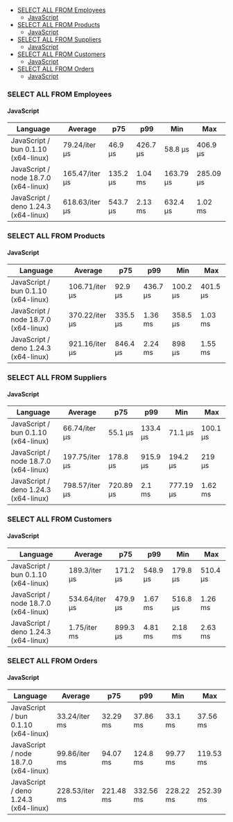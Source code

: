 <script src="https://cdn.jsdelivr.net/npm/apexcharts"></script>
- [SELECT ALL FROM Employees](#sqlite-SELECT-ALL-FROM-Employees)
    - [JavaScript](#sqlite-SELECT-ALL-FROM-Employees-javascript)
- [SELECT ALL FROM Products](#sqlite-SELECT-ALL-FROM-Products)
    - [JavaScript](#sqlite-SELECT-ALL-FROM-Products-javascript)
- [SELECT ALL FROM Suppliers](#sqlite-SELECT-ALL-FROM-Suppliers)
    - [JavaScript](#sqlite-SELECT-ALL-FROM-Suppliers-javascript)
- [SELECT ALL FROM Customers](#sqlite-SELECT-ALL-FROM-Customers)
    - [JavaScript](#sqlite-SELECT-ALL-FROM-Customers-javascript)
- [SELECT ALL FROM Orders](#sqlite-SELECT-ALL-FROM-Orders)
    - [JavaScript](#sqlite-SELECT-ALL-FROM-Orders-javascript)

### <a name="sqlite-SELECT-ALL-FROM-Employees">SELECT ALL FROM Employees</a>

#### <a name="sqlite-SELECT-ALL-FROM-Employees-javascript">JavaScript</a>

| Language                             | Average        | p75      | p99      | Min       | Max       |
| ------------------------------------ | -------------- | -------- | -------- | --------- | --------- |
| JavaScript / bun 0.1.10 (x64-linux)  | 79.24/iter µs  | 46.9 µs  | 426.7 µs | 58.8 µs   | 406.9 µs  |
| JavaScript / node 18.7.0 (x64-linux) | 165.47/iter µs | 135.2 µs | 1.04 ms  | 163.79 µs | 285.09 µs |
| JavaScript / deno 1.24.3 (x64-linux) | 618.63/iter µs | 543.7 µs | 2.13 ms  | 632.4 µs  | 1.02 ms   |


<div id="chart-25"></div>
<script>
new ApexCharts(document.querySelector('#chart-25'), {"chart":{"height":320,"type":"bar","toolbar":{"show":true},"animations":{"enabled":true}},"series":[{"name":"sqlite","data":[{"x":"JavaScript / deno 1.24.3 (x64-linux)","y":618625},{"x":"JavaScript / bun 0.1.10 (x64-linux)","y":79242.33},{"x":"JavaScript / node 18.7.0 (x64-linux)","y":165469.72}]}],"stroke":{"width":1,"curve":"straight"},"legend":{"show":false},"xaxis":{"type":"category","labels":{"show":true},"tooltip":{"enabled":false}},"plotOptions":{"bar":{"distributed":true}}}).render()
</script>

### <a name="sqlite-SELECT-ALL-FROM-Products">SELECT ALL FROM Products</a>

#### <a name="sqlite-SELECT-ALL-FROM-Products-javascript">JavaScript</a>

| Language                             | Average        | p75      | p99      | Min      | Max      |
| ------------------------------------ | -------------- | -------- | -------- | -------- | -------- |
| JavaScript / bun 0.1.10 (x64-linux)  | 106.71/iter µs | 92.9 µs  | 436.7 µs | 100.2 µs | 401.5 µs |
| JavaScript / node 18.7.0 (x64-linux) | 370.22/iter µs | 335.5 µs | 1.36 ms  | 358.5 µs | 1.03 ms  |
| JavaScript / deno 1.24.3 (x64-linux) | 921.16/iter µs | 846.4 µs | 2.24 ms  | 898 µs   | 1.55 ms  |


<div id="chart-26"></div>
<script>
new ApexCharts(document.querySelector('#chart-26'), {"chart":{"height":320,"type":"bar","toolbar":{"show":true},"animations":{"enabled":true}},"series":[{"name":"sqlite","data":[{"x":"JavaScript / deno 1.24.3 (x64-linux)","y":921164.26},{"x":"JavaScript / bun 0.1.10 (x64-linux)","y":106714.37},{"x":"JavaScript / node 18.7.0 (x64-linux)","y":370216.76}]}],"stroke":{"width":1,"curve":"straight"},"legend":{"show":false},"xaxis":{"type":"category","labels":{"show":true},"tooltip":{"enabled":false}},"plotOptions":{"bar":{"distributed":true}}}).render()
</script>

### <a name="sqlite-SELECT-ALL-FROM-Suppliers">SELECT ALL FROM Suppliers</a>

#### <a name="sqlite-SELECT-ALL-FROM-Suppliers-javascript">JavaScript</a>

| Language                             | Average        | p75       | p99      | Min       | Max      |
| ------------------------------------ | -------------- | --------- | -------- | --------- | -------- |
| JavaScript / bun 0.1.10 (x64-linux)  | 66.74/iter µs  | 55.1 µs   | 133.4 µs | 71.1 µs   | 100.1 µs |
| JavaScript / node 18.7.0 (x64-linux) | 197.75/iter µs | 178.8 µs  | 915.9 µs | 194.2 µs  | 219 µs   |
| JavaScript / deno 1.24.3 (x64-linux) | 798.57/iter µs | 720.89 µs | 2.1 ms   | 777.19 µs | 1.62 ms  |


<div id="chart-27"></div>
<script>
new ApexCharts(document.querySelector('#chart-27'), {"chart":{"height":320,"type":"bar","toolbar":{"show":true},"animations":{"enabled":true}},"series":[{"name":"sqlite","data":[{"x":"JavaScript / deno 1.24.3 (x64-linux)","y":798571.1},{"x":"JavaScript / bun 0.1.10 (x64-linux)","y":66740.26},{"x":"JavaScript / node 18.7.0 (x64-linux)","y":197746.76}]}],"stroke":{"width":1,"curve":"straight"},"legend":{"show":false},"xaxis":{"type":"category","labels":{"show":true},"tooltip":{"enabled":false}},"plotOptions":{"bar":{"distributed":true}}}).render()
</script>

### <a name="sqlite-SELECT-ALL-FROM-Customers">SELECT ALL FROM Customers</a>

#### <a name="sqlite-SELECT-ALL-FROM-Customers-javascript">JavaScript</a>

| Language                             | Average        | p75      | p99      | Min      | Max      |
| ------------------------------------ | -------------- | -------- | -------- | -------- | -------- |
| JavaScript / bun 0.1.10 (x64-linux)  | 189.3/iter µs  | 171.2 µs | 548.9 µs | 179.8 µs | 510.4 µs |
| JavaScript / node 18.7.0 (x64-linux) | 534.64/iter µs | 479.9 µs | 1.67 ms  | 516.8 µs | 1.26 ms  |
| JavaScript / deno 1.24.3 (x64-linux) | 1.75/iter ms   | 899.3 µs | 4.81 ms  | 2.18 ms  | 2.63 ms  |


<div id="chart-28"></div>
<script>
new ApexCharts(document.querySelector('#chart-28'), {"chart":{"height":320,"type":"bar","toolbar":{"show":true},"animations":{"enabled":true}},"series":[{"name":"sqlite","data":[{"x":"JavaScript / deno 1.24.3 (x64-linux)","y":1751712.39},{"x":"JavaScript / bun 0.1.10 (x64-linux)","y":189296.58},{"x":"JavaScript / node 18.7.0 (x64-linux)","y":534641.05}]}],"stroke":{"width":1,"curve":"straight"},"legend":{"show":false},"xaxis":{"type":"category","labels":{"show":true},"tooltip":{"enabled":false}},"plotOptions":{"bar":{"distributed":true}}}).render()
</script>

### <a name="sqlite-SELECT-ALL-FROM-Orders">SELECT ALL FROM Orders</a>

#### <a name="sqlite-SELECT-ALL-FROM-Orders-javascript">JavaScript</a>

| Language                             | Average        | p75       | p99       | Min       | Max       |
| ------------------------------------ | -------------- | --------- | --------- | --------- | --------- |
| JavaScript / bun 0.1.10 (x64-linux)  | 33.24/iter ms  | 32.29 ms  | 37.86 ms  | 33.1 ms   | 37.56 ms  |
| JavaScript / node 18.7.0 (x64-linux) | 99.86/iter ms  | 94.07 ms  | 124.8 ms  | 99.77 ms  | 119.53 ms |
| JavaScript / deno 1.24.3 (x64-linux) | 228.53/iter ms | 221.48 ms | 332.56 ms | 228.22 ms | 252.39 ms |


<div id="chart-29"></div>
<script>
new ApexCharts(document.querySelector('#chart-29'), {"chart":{"height":320,"type":"bar","toolbar":{"show":true},"animations":{"enabled":true}},"series":[{"name":"sqlite","data":[{"x":"JavaScript / deno 1.24.3 (x64-linux)","y":228526510.84},{"x":"JavaScript / bun 0.1.10 (x64-linux)","y":33239315.27},{"x":"JavaScript / node 18.7.0 (x64-linux)","y":99864480.52}]}],"stroke":{"width":1,"curve":"straight"},"legend":{"show":false},"xaxis":{"type":"category","labels":{"show":true},"tooltip":{"enabled":false}},"plotOptions":{"bar":{"distributed":true}}}).render()
</script>

